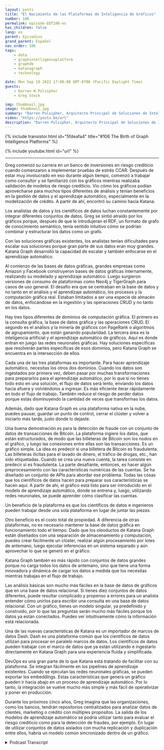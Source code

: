 ```yaml
---
layout: posts
title: "El Nacimiento de las Plataformas de Inteligencia de Gráficos"
number: 106
permalink: episode-EDT106-es
has_children: false
lang: es
parent: Episodios
grand_parent: Español
nav_order: 106
tags:
    - data
    - graphintelligenceplatform
    - graphdb
    - katanagraph
    - technology

date: Mon Sep 19 2022 17:00:00 GMT-0700 (Pacific Daylight Time)
guests:
    - Darren W Pulsipher
    - Greg Steck

img: thumbnail.jpg
image: thumbnail.jpg
summary: "Darren Pulsipher, Arquitecto Principal de Soluciones de Intel para el sector público, y Greg Steck, Director Senior de Soluciones Industriales de Katana Graph, hablan sobre los beneficios de la plataforma de inteligencia de grafos de Katana."
video: "https://youtu.be/url"
description: "Darren Pulsipher, Arquitecto Principal de Soluciones de Intel para el sector público, y Greg Steck, Director Senior de Soluciones Industriales de Katana Graph, hablan sobre los beneficios de la plataforma de inteligencia de grafos de Katana."
---
```


<div>
{% include transistor.html id="5fdeafa4" title="#106 The Birth of Graph Intelligence Platforms" %}

{% include youtube.html id="url" %}
</div>

---

Greg comenzó su carrera en un banco de inversiones en riesgo crediticio cuando comenzaron a implementar pruebas de estrés CCAR. Después de estar muy involucrado en eso durante algún tiempo, comenzó a trabajar como consultor y se familiarizó con los gráficos mientras realizaba validación de modelos de riesgo crediticio. Vio cómo los gráficos podían aprovecharse para muchos tipos diferentes de análisis y tenían beneficios en la gestión de datos y el aprendizaje automático, especialmente en la modelización de crédito. A partir de ahí, encontró su camino hacia Katana.

Los analistas de datos y los científicos de datos luchan constantemente por integrar diferentes conjuntos de datos. Greg se sintió atraído por los gráficos porque, después de que le introdujeran el RDF, un formato de grafo de conocimiento semántico, tenía sentido intuitivo cómo se podrían combinar y estructurar los datos como un grafo.

Con las soluciones gráficas existentes, los analistas tenían dificultades para escalar sus soluciones porque gran parte de sus datos eran muy grandes. Katana Graph desarrolló la capacidad de escalar y también enfocarse en el aprendizaje automático.

Al comienzo de las bases de datos gráficas, grandes empresas como Amazon y Facebook construyeron bases de datos gráficas internamente, realizando su modelado y aprendizaje automático. Luego surgieron versiones de consumo de plataformas como Neo4j y TigerGraph para casos de uso general. El desafío era que se centraban en la base de datos y no tanto en el análisis y el aprendizaje automático, los procesos y la computación gráfica real. Estaban limitados a ser una especie de almacén de datos, enfocándose en la ingestión y las operaciones CRUD y no tanto en los datos.

Hay tres tipos diferentes de dominios de computación gráfica. El primero es la consulta gráfica, la base de datos gráfica y las operaciones CRUD. El segundo es el análisis y la minería de gráficos con PageRank o algoritmos de agrupamiento, que están ganando popularidad. La tercera área es la inteligencia artificial y el aprendizaje automático de gráficos. Aquí es donde entran en juego las redes neuronales gráficas. Hay soluciones específicas que resolverán partes específicas de esos dominios, pero Katana Graph se encuentra en la intersección de ellos.

Cada una de las tres plataformas es importante. Para hacer aprendizaje automático, necesitas los otros dos dominios. Cuando los datos son ingestados por primera vez, deben pasar por muchas transformaciones para prepararlos para el aprendizaje automático, por lo que si no tienes todo esto en una solución, el flujo de datos será lento, enviando los datos hacia afuera y volviéndolos a ingresar. Es más eficiente iterar rápidamente en todo el flujo de trabajo. También reduce el riesgo de perder datos porque estás disminuyendo la cantidad de veces que transformas los datos.

Además, dado que Katana Graph es una plataforma nativa en la nube, puedes pausar, guardar un punto de control, cerrar el clúster y volver a iniciarlo más tarde, justo donde lo dejaste.

Una buena demostración es para la detección de fraude con un conjunto de datos de transacciones de Bitcoin. La plataforma ingiere los datos, que están estructurados, de modo que las billeteras de Bitcoin son los nodos en el gráfico, y luego las conexiones entre ellas son las transacciones. Es un gráfico simple. La idea es predecir si una billetera de Bitcoin es fraudulenta. Las billeteras ilícitas para el lavado de dinero, el tráfico de drogas, etc., han sido etiquetadas. Cuando se crea una nueva cuenta, la tarea consiste en predecir si es fraudulenta. La parte desafiante, entonces, es hacer algún preprocesamiento con las características numéricas de las cuentas. Se ha diseñado un conjunto de APIs para abordar ese problema. Todas las cosas que los científicos de datos hacen para preparar sus características se hacen aquí. A partir de ahí, el gráfico está listo para ser introducido en el modelo de aprendizaje automático, donde se entrena y, luego, utilizando redes neuronales, se puede aprender cómo clasificar las cuentas.

Un beneficio de la plataforma es que los científicos de datos e ingenieros pueden trabajar desde una sola plataforma en lugar de juntar las piezas.

Otro beneficio es el costo total de propiedad. A diferencia de otras plataformas, no es necesario mantener la base de datos gráfica en funcionamiento todo el tiempo. Dado que los oleoductos de Katana Graph están diseñados con una separación de almacenamiento y computación, puedes crear fácilmente un clúster, realizar algún procesamiento por lotes de antemano, luego ejecutar inferencias en un sistema separado y aún aprovechar lo que se generó en el gráfico.

Katana Graph también es más rápido con conjuntos de datos grandes porque no carga todos los datos de antemano, sino que tiene una forma innovadora y dinámica de cargar los datos a medida que los necesitas mientras trabajas en el flujo de trabajo.

Las análisis básicas son mucho más fáciles en la base de datos de gráficos que en una base de datos relacional. Si tienes diez conjuntos de datos diferentes, puede resultar complicado y propenso a errores para un analista entender cómo unirlos para escribir una consulta en una base de datos relacional. Con un gráfico, tienes un modelo singular, ya predefinido y construido, por lo que las preguntas serán mucho más fáciles porque los datos ya están conectados. Puedes ver intuitivamente cómo la información está relacionada.

Una de las nuevas características de Katana es un importador de marcos de datos Dash. Dash es una plataforma común que los científicos de datos utilizan para procesar en paralelo marcos de datos. Los científicos de datos pueden trabajar con el marco de datos que ya están utilizando e ingestarlo directamente en Katana Graph para una experiencia fluida y simplificada.

DevOps es una gran parte de lo que Katana está tratando de facilitar con su plataforma. Se integran fácilmente en los pipelines de aprendizaje existentes. Cuando se ejecutan las redes neuronales gráficas, se pueden exportar los embeddings. Estas características que genera un gráfico pueden ir hacia abajo en un proceso de aprendizaje automático. Por lo tanto, la integración se vuelve mucho más simple y más fácil de operativizar y poner en producción.

Durante los próximos cinco años, Greg imagina que las organizaciones, como los bancos, tendrán repositorios centralizados para analizar datos de clientes, marketing o crédito con múltiples propósitos. La salida de los modelos de aprendizaje automático se podría utilizar tanto para evaluar el riesgo crediticio como para la detección de fraudes, por ejemplo. En lugar de utilizar conjuntos de datos aislados con mucha replicación y duplicación entre ellos, habría un modelo común sincronizado dentro de un gráfico.



<details>
<summary> Podcast Transcript </summary>

<p></p>

</details>

